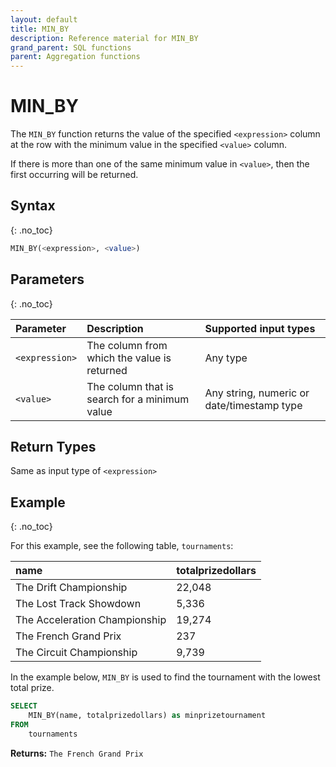 ```yaml
---
layout: default
title: MIN_BY
description: Reference material for MIN_BY
grand_parent: SQL functions
parent: Aggregation functions
---
```



# MIN\_BY

The `MIN_BY` function returns the value of the specified `<expression>` column at the row with the minimum value in the specified `<value>` column.

If there is more than one of the same minimum value in `<value>`, then the first occurring will be returned.

## Syntax
{: .no_toc}

```sql
MIN_BY(<expression>, <value>)
```

## Parameters
{: .no_toc}

| Parameter | Description                         |Supported input types |
| :--------- | :----------------------------------- | :---------------------|
| `<expression>` | The column from which the value is returned | Any type |
| `<value>` | The column that is search for a minimum value | Any string, numeric or date/timestamp type |

## Return Types

Same as input type of `<expression>`

## Example
{: .no_toc}

For this example, see the following table, `tournaments`:

| name                          | totalprizedollars |
| :-----------------------------| :-----------------| 
| The Drift Championship        | 22,048            |
| The Lost Track Showdown       | 5,336             |
| The Acceleration Championship | 19,274            |
| The French Grand Prix         | 237               |
| The Circuit Championship      | 9,739             |


In the example below, `MIN_BY` is used to find the tournament with the lowest total prize.

```sql
SELECT
	MIN_BY(name, totalprizedollars) as minprizetournament
FROM
	tournaments
```

**Returns:** `The French Grand Prix`
